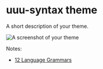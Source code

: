 # uuu-syntax theme

A short description of your theme.

![A screenshot of your theme](https://f.cloud.github.com/assets/69169/2289498/4c3cb0ec-a009-11e3-8dbd-077ee11741e5.gif)


Notes:

- [12 Language Grammars](http://manual.macromates.com/en/language_grammars.html#naming_conventions)

